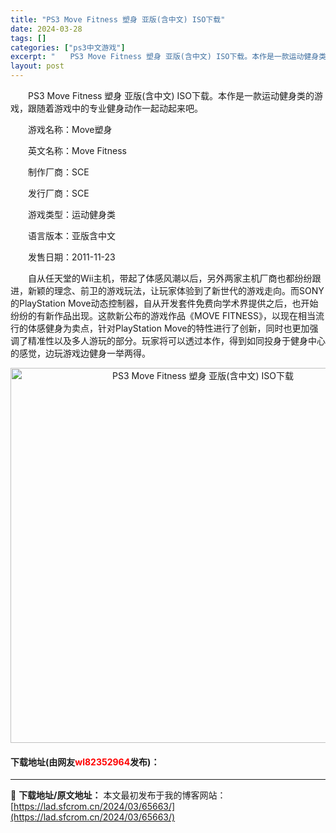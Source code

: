 ```yaml
---
title: "PS3 Move Fitness 塑身 亚版(含中文) ISO下载"
date: 2024-03-28
tags: []
categories: ["ps3中文游戏"]
excerpt: "　　PS3 Move Fitness 塑身 亚版(含中文) ISO下载。本作是一款运动健身类的游戏，跟随着游戏中的专业健身动作一起动起来吧。 　　游戏名称：Move塑身 　　英文名称：Move Fitness 　　制作厂商：SCE 　　发行厂商：SCE 　　游戏类型：运动健身类 　　语言版本：亚版含&hellip;"
layout: post
---
```


 <p>　　PS3 Move Fitness 塑身 亚版(含中文) ISO下载。本作是一款运动健身类的游戏，跟随着游戏中的专业健身动作一起动起来吧。</p> <p>　　游戏名称：Move塑身</p> <p>　　英文名称：Move Fitness</p> <p>　　制作厂商：SCE</p> <p>　　发行厂商：SCE</p> <p>　　游戏类型：运动健身类</p> <p>　　语言版本：亚版含中文</p> <p>　　发售日期：2011-11-23</p> <p>　　自从任天堂的Wii主机，带起了体感风潮以后，另外两家主机厂商也都纷纷跟进，新颖的理念、前卫的游戏玩法，让玩家体验到了新世代的游戏走向。而SONY的PlayStation Move动态控制器，自从开发套件免费向学术界提供之后，也开始纷纷的有新作品出现。这款新公布的游戏作品《MOVE FITNESS》，以现在相当流行的体感健身为卖点，针对PlayStation Move的特性进行了创新，同时也更加强调了精准性以及多人游玩的部分。玩家将可以透过本作，得到如同投身于健身中心的感觉，边玩游戏边健身一举两得。</p> <p align="center"><img align="" border="0" src="https://lad.sfcrom.cn/wp-content/uploads/2024/03/20240328_66050eb704597.jpg" width="600" alt="PS3 Move Fitness 塑身 亚版(含中文) ISO下载" /></p> <p><h4>下载地址(由网友<font color="red">wl82352964</font>发布)：</h4></p> 

---
📖 **下载地址/原文地址：** 本文最初发布于我的博客网站：[https://lad.sfcrom.cn/2024/03/65663/](https://lad.sfcrom.cn/2024/03/65663/)
